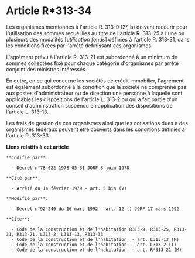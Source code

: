 # Article R*313-34

Les organismes mentionnés à l'article R. 313-9 (2°, b) doivent recourir pour l'utilisation des sommes recueillies au titre de
l'article R. 313-25 à l'une ou plusieurs des modalités [*utilisation fonds*] définies à l'article R. 313-31, dans les
conditions fixées par l'arrêté définissant ces organismes.

L'agrément prévu à l'article R. 313-21 est subordonné à un minimum de sommes collectées fixé pour chaque catégorie
d'organismes par arrêté conjoint des ministres intéressés.

En outre, en ce qui concerne les sociétés de crédit immobilier, l'agrément est également subordonné à la condition que la
société ne comprenne pas aux postes d'administrateur ou de direction une personne à laquelle sont applicables les
dispositions de l'article L. 313-2 ou qui a fait partie d'un conseil d'administration suspendu en application des
dispositions de l'article L. 313-13.

Les frais de gestion de ces organismes ainsi que les cotisations dues à des organismes fédéraux peuvent être couverts dans
les conditions définies à l'article R. 313-33.

**Liens relatifs à cet article**

	**Codifié par**:

	  - Décret n°78-622 1978-05-31 JORF 8 juin 1978

	**Cité par**:

	  - Arrêté du 14 février 1979 - art. 5 bis (V)

	**Modifié par**:

	  - Décret n°92-240 du 16 mars 1992 - art. 12 () JORF 17 mars 1992

	**Cite**:

	  - Code de la construction et de l'habitation R313-9, R313-25, R313-31, R313-21, L313-2, L313-13, R313-33
	  - Code de la construction et de l'habitation. - art. L313-13 (M)
	  - Code de la construction et de l'habitation. - art. L313-2 (T)
	  - Code de la construction et de l'habitation. - art. R*313-21 (M)
